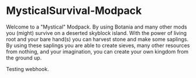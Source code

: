 # MysticalSurvival-Modpack
  Welcome to a "Mystical" Modpack. By using Botania and many other mods you (might) survive on a deserted skyblock island. 
With the power of living root and your bare hand(s) you can harvest stone and make some saplings.
By using these saplings you are able to create sieves, many other resources from nothing, and your imagination, you can create your own kingdom from the ground up.


Testing webhook.
